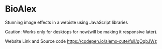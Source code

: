 # BioAlex

Stunning image effects in a webiste using JavaScript libraries

Caution: Works only for desktops for now(will be making it responsive later).

Website Link and Source code
https://codepen.io/alemx-cute/full/gOqbJWz
